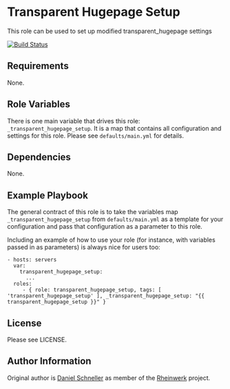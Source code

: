 Transparent Hugepage Setup
=========

This role can be used to set up modified transparent_hugepage settings

[![Build Status](https://github.com/Rheinwerk/ansible-role-transparent_hugepage_setup/actions/workflows/ci.yml/badge.svg)](https://github.com/Rheinwerk/ansible-role-transparent_hugepage_setup/actions/workflows/ci.yml)

Requirements
------------

None.

Role Variables
--------------

There is one main variable that drives this role: `_transparent_hugepage_setup`. It is a map that contains all configuration and settings for this role.
Please see `defaults/main.yml` for details.

Dependencies
------------

None.


Example Playbook
----------------

The general contract of this role is to take the variables map `_transparent_hugepage_setup` from `defaults/main.yml` as a template for your configuration and pass that configuration as a parameter to this role.

Including an example of how to use your role (for instance, with variables passed in as parameters) is always nice for users too:

    - hosts: servers
      var:
        transparent_hugepage_setup:
          ...
      roles:
         - { role: transparent_hugepage_setup, tags: [ 'transparent_hugepage_setup' ], _transparent_hugepage_setup: "{{ transparent_hugepage_setup }}" }

License
-------

Please see LICENSE.

Author Information
------------------

Original author is [Daniel Schneller](https://github.com/dschneller) as member of the [Rheinwerk](https://github.com/Rheinwerk) project.

